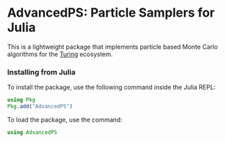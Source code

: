 # AdvancedPS: Particle Samplers for Julia

This is a lightweight package that implements particle based Monte Carlo algorithms for the [Turing](https://turing.ml/stable/) ecosystem.

### Installing from Julia

To install the package, use the following command inside the Julia REPL:
```julia
using Pkg
Pkg.add("AdvancedPS")
```

To load the package, use the command:

```julia
using AdvancedPS
```
